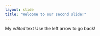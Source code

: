 ```yaml
---
layout: slide
title: "Welcome to our second slide!"
---
```

My *edited* text
Use the left arrow to go back!
